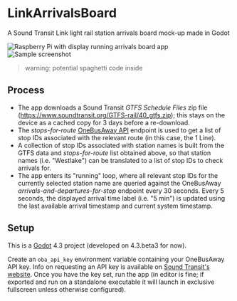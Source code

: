 # LinkArrivalsBoard
A Sound Transit Link light rail station arrivals board mock-up made in Godot

![Raspberry Pi with display running arrivals board app](https://i.imgur.com/FoXd88i.jpeg)
![Sample screenshot](https://i.imgur.com/kGuq9Xm.png)

> warning: potential spaghetti code inside

## Process

* The app downloads a Sound Transit *GTFS Schedule Files* zip file (https://www.soundtransit.org/GTFS-rail/40_gtfs.zip); this stays on the device as a cached copy for 3 days before a re-download.
* The *stops-for-route* [OneBusAway API](https://developer.onebusaway.org/api/where/methods) endpoint is used to get a list of stop IDs associated with the relevant route (in this case, the 1 Line).
* A collection of stop IDs associated with station names is built from the GTFS data and *stops-for-route* list obtained above, so that station names (i.e. "Westlake") can be translated to a list of stop IDs to check arrivals for.
* The app enters its "running" loop, where all relevant stop IDs for the currently selected station name are queried against the OneBusAway *arrivals-and-departures-for-stop* endpoint every 30 seconds. Every 5 seconds, the displayed arrival time label (i.e. "5 min") is updated using the last available arrival timestamp and current system timestamp.

## Setup

This is a [Godot](https://godotengine.org/) 4.3 project (developed on 4.3.beta3 for now).

Create an `oba_api_key` environment variable containing your OneBusAway API key. Info on requesting an API key is available on [Sound Transit's website](https://www.soundtransit.org/help-contacts/business-information/open-transit-data-otd#:~:text=OneBusAway%20API%20Library-,Request%20an%20API%20key,-To%20request%20an). Once you have the key set, run the app (in editor is fine; if exported and run on a standalone executable it will launch in exclusive fullscreen unless otherwise configured).